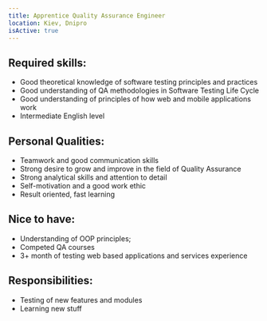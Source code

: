 ```yaml
---
title: Apprentice Quality Assurance Engineer
location: Kiev, Dnipro
isActive: true
---
```


## Required skills:
 - Good theoretical knowledge of software testing principles and practices
 - Good understanding of QA methodologies in Software Testing Life Cycle
 - Good understanding of principles of how web and mobile applications work
 - Intermediate English level

## Personal Qualities:
 - Teamwork and good communication skills
 - Strong desire to grow and improve in the field of Quality Assurance
 - Strong analytical skills and attention to detail
 - Self-motivation and a good work ethic
 - Result oriented, fast learning
## Nice to have:

 - Understanding of OOP principles;
 - Competed QA courses
 - 3+ month of testing web based applications and services experience

## Responsibilities:
 - Testing of new features and modules
 - Learning new stuff
